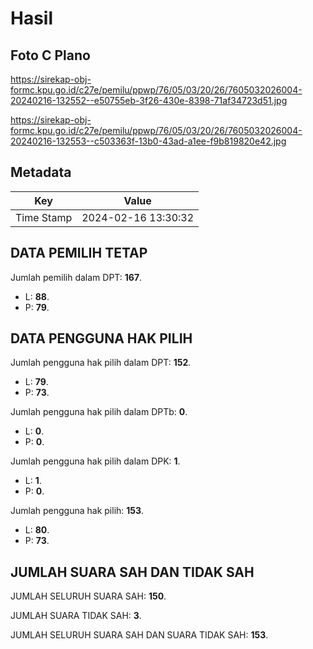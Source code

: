 # Hasil

## Foto C Plano

https://sirekap-obj-formc.kpu.go.id/c27e/pemilu/ppwp/76/05/03/20/26/7605032026004-20240216-132552--e50755eb-3f26-430e-8398-71af34723d51.jpg

https://sirekap-obj-formc.kpu.go.id/c27e/pemilu/ppwp/76/05/03/20/26/7605032026004-20240216-132553--c503363f-13b0-43ad-a1ee-f9b819820e42.jpg


## Metadata

| Key        | Value               |
| ---------- | ------------------- |
| Time Stamp | 2024-02-16 13:30:32 |


## DATA PEMILIH TETAP

Jumlah pemilih dalam DPT: **167**.
 * L: **88**.
 * P: **79**.

## DATA PENGGUNA HAK PILIH

Jumlah pengguna hak pilih dalam DPT: **152**.
 * L: **79**.
 * P: **73**.

Jumlah pengguna hak pilih dalam DPTb: **0**.
 * L: **0**.
 * P: **0**.

Jumlah pengguna hak pilih dalam DPK: **1**.
 * L: **1**.
 * P: **0**.

Jumlah pengguna hak pilih: **153**.
 * L: **80**.
 * P: **73**.

## JUMLAH SUARA SAH DAN TIDAK SAH

JUMLAH SELURUH SUARA SAH: **150**.

JUMLAH SUARA TIDAK SAH: **3**.

JUMLAH SELURUH SUARA SAH DAN SUARA TIDAK SAH: **153**.


